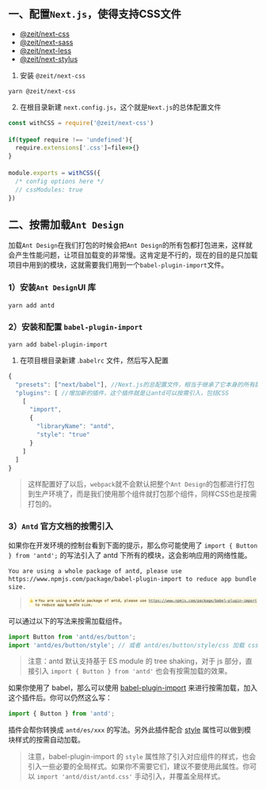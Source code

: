 ## 一、配置`Next.js`，使得支持CSS文件

- [@zeit/next-css](https://github.com/zeit/next-plugins/tree/master/packages/next-css)
- [@zeit/next-sass](https://github.com/zeit/next-plugins/tree/master/packages/next-sass)
- [@zeit/next-less](https://github.com/zeit/next-plugins/tree/master/packages/next-less)
- [@zeit/next-stylus](https://github.com/zeit/next-plugins/tree/master/packages/next-stylus)

1. 安装 `@zeit/next-css`

```shell
yarn @zeit/next-css
```

2. 在根目录新建 `next.config.js`，这个就是`Next.js`的总体配置文件

```js
const withCSS = require('@zeit/next-css')

if(typeof require !== 'undefined'){
  require.extensions['.css']=file=>{}
}

module.exports = withCSS({
  /* config options here */
  // cssModules: true
})
```

## 二、按需加载`Ant Design`

加载`Ant Design`在我们打包的时候会把`Ant Design`的所有包都打包进来，这样就会产生性能问题，让项目加载变的非常慢。这肯定是不行的，现在的目的是只加载项目中用到的模块，这就需要我们用到一个`babel-plugin-import`文件。

### 1）安装`Ant Design`UI 库

```shell
yarn add antd
```

### 2）安装和配置 `babel-plugin-import`

```shell
yarn add babel-plugin-import
```

1. 在项目根目录新建 .`babelrc` 文件，然后写入配置

```js
{
  "presets": ["next/babel"], //Next.js的总配置文件，相当于继承了它本身的所有配置
  "plugins": [ //增加新的插件，这个插件就是让antd可以按需引入，包括CSS
    [
      "import",
      {
        "libraryName": "antd",
        "style": "true"
      }
    ]
  ]
}
```

> 这样配置好了以后，`webpack`就不会默认把整个`Ant Design`的包都进行打包到生产环境了，而是我们使用那个组件就打包那个组件，同样CSS也是按需打包的。

### 3）`Antd` 官方文档的按需引入

如果你在开发环境的控制台看到下面的提示，那么你可能使用了 `import { Button } from 'antd';` 的写法引入了 antd 下所有的模块，这会影响应用的网络性能。

```null
You are using a whole package of antd, please use https://www.npmjs.com/package/babel-plugin-import to reduce app bundle size.
```

> ![控制台警告](res/GHIRszVcmjccgZRakJDQ.png)

可以通过以下的写法来按需加载组件。

```jsx
import Button from 'antd/es/button';
import 'antd/es/button/style'; // 或者 antd/es/button/style/css 加载 css 文件
```

> 注意：antd 默认支持基于 ES module 的 tree shaking，对于 js 部分，直接引入 `import { Button } from 'antd'` 也会有按需加载的效果。

如果你使用了 babel，那么可以使用 [babel-plugin-import](https://github.com/ant-design/babel-plugin-import) 来进行按需加载，加入这个插件后。你可以仍然这么写：

```jsx
import { Button } from 'antd';
```

插件会帮你转换成 `antd/es/xxx` 的写法。另外此插件配合 [style](https://github.com/ant-design/babel-plugin-import#usage) 属性可以做到模块样式的按需自动加载。

> 注意，babel-plugin-import 的 `style` 属性除了引入对应组件的样式，也会引入一些必要的全局样式。如果你不需要它们，建议不要使用此属性。你可以 `import 'antd/dist/antd.css'` 手动引入，并覆盖全局样式。